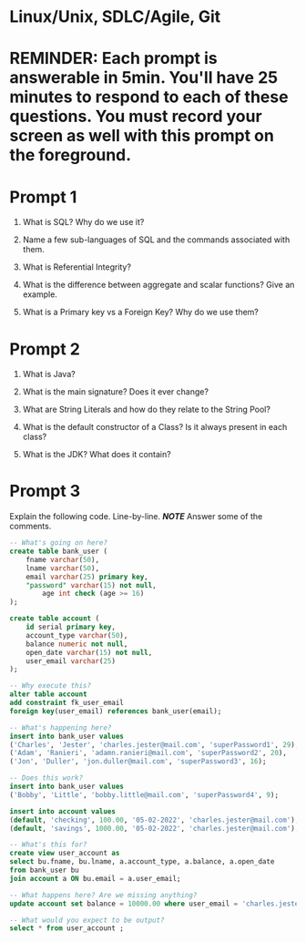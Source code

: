 # Linux/Unix, SDLC/Agile, Git

# REMINDER: Each prompt is answerable in 5min. You'll have 25 minutes to respond to each of these questions. You must record your screen as well with this prompt on the foreground.

# Prompt 1

1. What is SQL? Why do we use it?

2. Name a few sub-languages of SQL and the commands associated with them.

3. What is Referential Integrity?

4. What is the difference between aggregate and scalar functions? Give an example.

5. What is a Primary key vs a Foreign Key? Why do we use them?

# Prompt 2

1. What is Java?

2. What is the main signature? Does it ever change?

3. What are String Literals and how do they relate to the String Pool?

4. What is the default constructor of a Class? Is it always present in each class?

5. What is the JDK? What does it contain?

# Prompt 3

Explain the following code. Line-by-line. **_NOTE_** Answer some of the comments.

```sql
-- What's going on here?
create table bank_user (
	fname varchar(50),
	lname varchar(50),
	email varchar(25) primary key,
	"password" varchar(15) not null,
    	age int check (age >= 16)
);

create table account (
	id serial primary key,
	account_type varchar(50),
	balance numeric not null,
    open_date varchar(15) not null,
    user_email varchar(25)
);

-- Why execute this?
alter table account
add constraint fk_user_email
foreign key(user_email) references bank_user(email);

-- What's happening here?
insert into bank_user values
('Charles', 'Jester', 'charles.jester@mail.com', 'superPassword1', 29),
('Adam', 'Ranieri', 'adamn.ranieri@mail.com', 'superPassword2', 20),
('Jon', 'Duller', 'jon.duller@mail.com', 'superPassword3', 16);

-- Does this work?
insert into bank_user values
('Bobby', 'Little', 'bobby.little@mail.com', 'superPassword4', 9);

insert into account values
(default, 'checking', 100.00, '05-02-2022', 'charles.jester@mail.com'),
(default, 'savings', 1000.00, '05-02-2022', 'charles.jester@mail.com');

-- What's this for?
create view user_account as
select bu.fname, bu.lname, a.account_type, a.balance, a.open_date
from bank_user bu
join account a ON bu.email = a.user_email;

-- What happens here? Are we missing anything?
update account set balance = 10000.00 where user_email = 'charles.jester@mail.com';

-- What would you expect to be output?
select * from user_account ;
```
